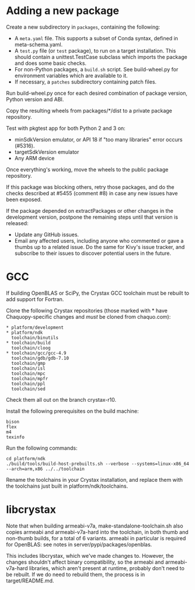 # Adding a new package

Create a new subdirectory in `packages`, containing the following:

* A `meta.yaml` file. This supports a subset of Conda syntax, defined in meta-schema.yaml.
* A `test.py` file (or `test` package), to run on a target installation. This should contain a
  unittest.TestCase subclass which imports the package and does some basic checks.
* For non-Python packages, a `build.sh` script. See build-wheel.py for environment variables
  which are available to it.
* If necessary, a `patches` subdirectory containing patch files.

Run build-wheel.py once for each desired combination of package version, Python version and ABI.

Copy the resulting wheels from packages/*/dist to a private package repository.

Test with pkgtest app for both Python 2 and 3 on:
* minSdkVersion emulator, or API 18 if "too many libraries" error occurs (#5316).
* targetSdkVersion emulator
* Any ARM device

Once everything's working, move the wheels to the public package repository.

If this package was blocking others, retry those packages, and do the checks described at
#5455 (comment #8) in case any new issues have been exposed.

If the package depended on extractPackages or other changes in the development version,
postpone the remaining steps until that version is released:

* Update any GitHub issues.
* Email any affected users, including anyone who commented or gave a thumbs up to a related
  issue. Do the same for Kivy's issue tracker, and subscribe to their issues to discover
  potential users in the future.


# GCC

If building OpenBLAS or SciPy, the Crystax GCC toolchain must be rebuilt to add support for
Fortran.

Clone the following Crystax repositories (those marked with * have Chaquopy-specific changes
and *must* be cloned from chaquo.com):

    * platform/development
    * platform/ndk
      toolchain/binutils
    * toolchain/build
      toolchain/cloog
    * toolchain/gcc/gcc-4.9
      toolchain/gdb/gdb-7.10
      toolchain/gmp
      toolchain/isl
      toolchain/mpc
      toolchain/mpfr
      toolchain/ppl
      toolchain/sed

Check them all out on the branch crystax-r10.

Install the following prerequisites on the build machine:

    bison
    flex
    m4
    texinfo

Run the following commands:

    cd platform/ndk
    ./build/tools/build-host-prebuilts.sh --verbose --systems=linux-x86_64 --arch=arm,x86 ../../toolchain

Rename the toolchains in your Crystax installation, and replace them with the toolchains just
built in platform/ndk/toolchains.


# libcrystax

Note that when building armeabi-v7a, make-standalone-toolchain.sh also copies armeabi and
armeabi-v7a-hard into the toolchain, in both thumb and non-thumb builds, for a total of 6
variants. armeabi in particular is required for OpenBLAS: see notes in
server/pypi/packages/openblas.

This includes libcrystax, which we've made changes to. However, the changes shouldn't affect
binary compatibility, so the armeabi and armeabi-v7a-hard libraries, which aren't present at
runtime, probably don't need to be rebuilt. If we do need to rebuild them, the process is in
target/README.md.
